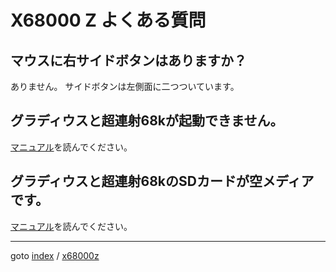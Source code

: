 # X68000 Z よくある質問

## マウスに右サイドボタンはありますか？

ありません。
サイドボタンは左側面に二つついています。

## グラディウスと超連射68kが起動できません。

[マニュアル](https://www.zuiki.co.jp/x68000z/#support)を読んでください。

## グラディウスと超連射68kのSDカードが空メディアです。

[マニュアル](https://www.zuiki.co.jp/x68000z/#support)を読んでください。


----
goto [index](../) / [x68000z](./)
